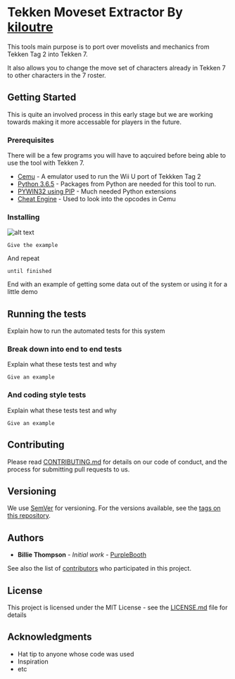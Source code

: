 # Tekken Moveset Extractor By [kiloutre](https://twitter.com/kiloutre) 

This tools main purpose is to port over movelists and mechanics from Tekken Tag 2 into Tekken 7.

It also allows you to change the move set of characters already in Tekken 7 to other characters in the 7 roster.

## Getting Started

This is quite an involved process in this early stage but we are working towards making it more accessable for players in the future.


### Prerequisites

There will be a few programs you will have to aqcuired before being able to use the tool with Tekken 7.

* [Cemu](https://cemu.info/) - A emulator used to run the Wii U port of Tekkken Tag 2
* [Python 3.6.5](https://www.python.org/downloads/release/python-365/) - Packages from Python are needed for this tool to run.
* [PYWIN32 using PIP](http://www.qarevolution.com/5-step-install-pywin32-using-pip/) - Much needed Python extensions
* [Cheat Engine](https://www.cheatengine.org/) - Used to look into the opcodes in Cemu


### Installing

![alt text](https://i.imgur.com/4D9BFBQ.png)

```
Give the example
```

And repeat

```
until finished
```

End with an example of getting some data out of the system or using it for a little demo

## Running the tests

Explain how to run the automated tests for this system

### Break down into end to end tests

Explain what these tests test and why

```
Give an example
```

### And coding style tests

Explain what these tests test and why

```
Give an example
```

## Contributing

Please read [CONTRIBUTING.md](https://gist.github.com/PurpleBooth/b24679402957c63ec426) for details on our code of conduct, and the process for submitting pull requests to us.

## Versioning

We use [SemVer](http://semver.org/) for versioning. For the versions available, see the [tags on this repository](https://github.com/your/project/tags). 

## Authors

* **Billie Thompson** - *Initial work* - [PurpleBooth](https://github.com/PurpleBooth)

See also the list of [contributors](https://github.com/your/project/contributors) who participated in this project.

## License

This project is licensed under the MIT License - see the [LICENSE.md](LICENSE.md) file for details

## Acknowledgments

* Hat tip to anyone whose code was used
* Inspiration
* etc

